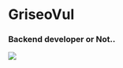 # GriseoVul
### Backend developer or Not..

![](https://hit.yhype.me/github/profile?account_id=158820429)
